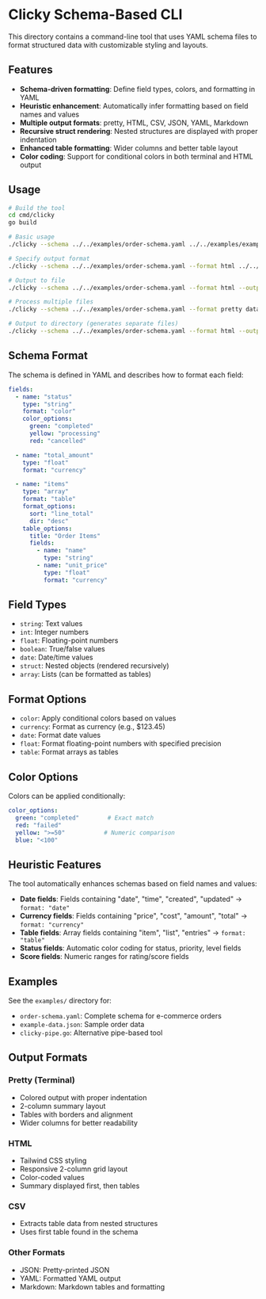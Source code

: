 # Clicky Schema-Based CLI

This directory contains a command-line tool that uses YAML schema files to format structured data with customizable styling and layouts.

## Features

- **Schema-driven formatting**: Define field types, colors, and formatting in YAML
- **Heuristic enhancement**: Automatically infer formatting based on field names and values
- **Multiple output formats**: pretty, HTML, CSV, JSON, YAML, Markdown
- **Recursive struct rendering**: Nested structures are displayed with proper indentation
- **Enhanced table formatting**: Wider columns and better table layout
- **Color coding**: Support for conditional colors in both terminal and HTML output

## Usage

```bash
# Build the tool
cd cmd/clicky
go build

# Basic usage
./clicky --schema ../../examples/order-schema.yaml ../../examples/example-data.json

# Specify output format
./clicky --schema ../../examples/order-schema.yaml --format html ../../examples/example-data.json

# Output to file
./clicky --schema ../../examples/order-schema.yaml --format html --output output.html ../../examples/example-data.json

# Process multiple files
./clicky --schema ../../examples/order-schema.yaml --format pretty data1.json data2.yaml

# Output to directory (generates separate files)
./clicky --schema ../../examples/order-schema.yaml --format html --output reports/ *.json
```

## Schema Format

The schema is defined in YAML and describes how to format each field:

```yaml
fields:
  - name: "status"
    type: "string"
    format: "color"
    color_options:
      green: "completed"
      yellow: "processing"
      red: "cancelled"

  - name: "total_amount"
    type: "float"
    format: "currency"

  - name: "items"
    type: "array"
    format: "table"
    format_options:
      sort: "line_total"
      dir: "desc"
    table_options:
      title: "Order Items"
      fields:
        - name: "name"
          type: "string"
        - name: "unit_price"
          type: "float"
          format: "currency"
```

## Field Types

- `string`: Text values
- `int`: Integer numbers
- `float`: Floating-point numbers
- `boolean`: True/false values
- `date`: Date/time values
- `struct`: Nested objects (rendered recursively)
- `array`: Lists (can be formatted as tables)

## Format Options

- `color`: Apply conditional colors based on values
- `currency`: Format as currency (e.g., $123.45)
- `date`: Format date values
- `float`: Format floating-point numbers with specified precision
- `table`: Format arrays as tables

## Color Options

Colors can be applied conditionally:

```yaml
color_options:
  green: "completed"        # Exact match
  red: "failed"
  yellow: ">=50"           # Numeric comparison
  blue: "<100"
```

## Heuristic Features

The tool automatically enhances schemas based on field names and values:

- **Date fields**: Fields containing "date", "time", "created", "updated" → `format: "date"`
- **Currency fields**: Fields containing "price", "cost", "amount", "total" → `format: "currency"`
- **Table fields**: Array fields containing "item", "list", "entries" → `format: "table"`
- **Status fields**: Automatic color coding for status, priority, level fields
- **Score fields**: Numeric ranges for rating/score fields

## Examples

See the `examples/` directory for:
- `order-schema.yaml`: Complete schema for e-commerce orders
- `example-data.json`: Sample order data
- `clicky-pipe.go`: Alternative pipe-based tool

## Output Formats

### Pretty (Terminal)
- Colored output with proper indentation
- 2-column summary layout
- Tables with borders and alignment
- Wider columns for better readability

### HTML
- Tailwind CSS styling
- Responsive 2-column grid layout
- Color-coded values
- Summary displayed first, then tables

### CSV
- Extracts table data from nested structures
- Uses first table found in the schema

### Other Formats
- JSON: Pretty-printed JSON
- YAML: Formatted YAML output
- Markdown: Markdown tables and formatting
